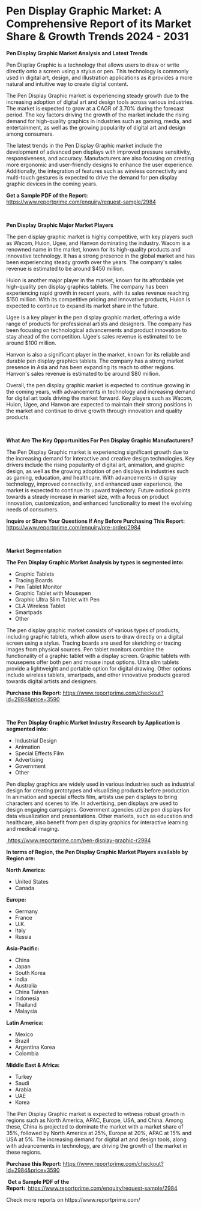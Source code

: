 <p><h1>Pen Display Graphic Market: A Comprehensive Report of its Market Share & Growth Trends 2024 - 2031</h1></p><p><strong>Pen Display Graphic Market Analysis and Latest Trends</strong></p>
<p><p>Pen Display Graphic is a technology that allows users to draw or write directly onto a screen using a stylus or pen. This technology is commonly used in digital art, design, and illustration applications as it provides a more natural and intuitive way to create digital content.</p><p>The Pen Display Graphic market is experiencing steady growth due to the increasing adoption of digital art and design tools across various industries. The market is expected to grow at a CAGR of 3.70% during the forecast period. The key factors driving the growth of the market include the rising demand for high-quality graphics in industries such as gaming, media, and entertainment, as well as the growing popularity of digital art and design among consumers.</p><p>The latest trends in the Pen Display Graphic market include the development of advanced pen displays with improved pressure sensitivity, responsiveness, and accuracy. Manufacturers are also focusing on creating more ergonomic and user-friendly designs to enhance the user experience. Additionally, the integration of features such as wireless connectivity and multi-touch gestures is expected to drive the demand for pen display graphic devices in the coming years.</p></p>
<p><strong>Get a Sample PDF of the Report:&nbsp;</strong> <a href="https://www.reportprime.com/enquiry/request-sample/2984">https://www.reportprime.com/enquiry/request-sample/2984</a></p>
<p>&nbsp;</p>
<p><strong>Pen Display Graphic Major Market Players</strong></p>
<p><p>The pen display graphic market is highly competitive, with key players such as Wacom, Huion, Ugee, and Hanvon dominating the industry. Wacom is a renowned name in the market, known for its high-quality products and innovative technology. It has a strong presence in the global market and has been experiencing steady growth over the years. The company's sales revenue is estimated to be around $450 million.</p><p>Huion is another major player in the market, known for its affordable yet high-quality pen display graphics tablets. The company has been experiencing rapid growth in recent years, with its sales revenue reaching $150 million. With its competitive pricing and innovative products, Huion is expected to continue to expand its market share in the future.</p><p>Ugee is a key player in the pen display graphic market, offering a wide range of products for professional artists and designers. The company has been focusing on technological advancements and product innovation to stay ahead of the competition. Ugee's sales revenue is estimated to be around $100 million.</p><p>Hanvon is also a significant player in the market, known for its reliable and durable pen display graphics tablets. The company has a strong market presence in Asia and has been expanding its reach to other regions. Hanvon's sales revenue is estimated to be around $80 million.</p><p>Overall, the pen display graphic market is expected to continue growing in the coming years, with advancements in technology and increasing demand for digital art tools driving the market forward. Key players such as Wacom, Huion, Ugee, and Hanvon are expected to maintain their strong positions in the market and continue to drive growth through innovation and quality products.</p></p>
<p>&nbsp;</p>
<p><strong>What Are The Key Opportunities For Pen Display Graphic Manufacturers?</strong></p>
<p><p>The Pen Display Graphic market is experiencing significant growth due to the increasing demand for interactive and creative design technologies. Key drivers include the rising popularity of digital art, animation, and graphic design, as well as the growing adoption of pen displays in industries such as gaming, education, and healthcare. With advancements in display technology, improved connectivity, and enhanced user experience, the market is expected to continue its upward trajectory. Future outlook points towards a steady increase in market size, with a focus on product innovation, customization, and enhanced functionality to meet the evolving needs of consumers.</p></p>
<p><strong>Inquire or Share Your Questions If Any Before Purchasing This Report:</strong> <a href="https://www.reportprime.com/enquiry/pre-order/2984">https://www.reportprime.com/enquiry/pre-order/2984</a></p>
<p>&nbsp;</p>
<p><strong>Market Segmentation</strong></p>
<p><strong>The Pen Display Graphic Market Analysis by types is segmented into:</strong></p>
<p><ul><li>Graphic Tablets</li><li>Tracing Boards</li><li>Pen Tablet Monitor</li><li>Graphic Tablet with Mousepen</li><li>Graphic Ultra Slim Tablet with Pen</li><li>CLA Wireless Tablet</li><li>Smartpads</li><li>Other</li></ul></p>
<p><p>The pen display graphic market consists of various types of products, including graphic tablets, which allow users to draw directly on a digital screen using a stylus. Tracing boards are used for sketching or tracing images from physical sources. Pen tablet monitors combine the functionality of a graphic tablet with a display screen. Graphic tablets with mousepens offer both pen and mouse input options. Ultra slim tablets provide a lightweight and portable option for digital drawing. Other options include wireless tablets, smartpads, and other innovative products geared towards digital artists and designers.</p></p>
<p><strong>Purchase this Report:&nbsp;</strong><a href="https://www.reportprime.com/checkout?id=2984&price=3590">https://www.reportprime.com/checkout?id=2984&price=3590</a></p>
<p>&nbsp;</p>
<p><strong>The Pen Display Graphic Market Industry Research by Application is segmented into:</strong></p>
<p><ul><li>Industrial Design</li><li>Animation</li><li>Special Effects Film</li><li>Advertising</li><li>Government</li><li>Other</li></ul></p>
<p><p>Pen display graphics are widely used in various industries such as industrial design for creating prototypes and visualizing products before production. In animation and special effects film, artists use pen displays to bring characters and scenes to life. In advertising, pen displays are used to design engaging campaigns. Government agencies utilize pen displays for data visualization and presentations. Other markets, such as education and healthcare, also benefit from pen display graphics for interactive learning and medical imaging.</p></p>
<p><a href="https://www.reportprime.com/pen-display-graphic-r2984">&nbsp;https://www.reportprime.com/pen-display-graphic-r2984</a></p>
<p><strong>In terms of Region, the Pen Display Graphic Market Players available by Region are:</strong></p>
<p>
    <p> <strong> North America: </strong>
        <ul>
            <li>United States</li>
            <li>Canada</li>
        </ul>
        </p> 
    <p> <strong> Europe: </strong>
        <ul>
            <li>Germany</li>
            <li>France</li>
            <li>U.K.</li>
            <li>Italy</li>
            <li>Russia</li>
        </ul>
        </p> 
    <p> <strong> Asia-Pacific: </strong>
        <ul>
            <li>China</li>
            <li>Japan</li>
            <li>South Korea</li>
            <li>India</li>
            <li>Australia</li>
            <li>China Taiwan</li>
            <li>Indonesia</li>
            <li>Thailand</li>
            <li>Malaysia</li>
        </ul>
        </p> 
    <p> <strong> Latin America: </strong>
        <ul>
            <li>Mexico</li>
            <li>Brazil</li>
            <li>Argentina Korea</li>
            <li>Colombia</li>
        </ul>
        </p> 
    <p> <strong> Middle East & Africa: </strong>
        <ul>
            <li>Turkey</li>
            <li>Saudi</li>
            <li>Arabia</li>
            <li>UAE</li>
            <li>Korea</li>
        </ul>
    </p>
    </p>
<p><p>The Pen Display Graphic market is expected to witness robust growth in regions such as North America, APAC, Europe, USA, and China. Among these, China is projected to dominate the market with a market share of 35%, followed by North America at 25%, Europe at 20%, APAC at 15% and USA at 5%. The increasing demand for digital art and design tools, along with advancements in technology, are driving the growth of the market in these regions.</p></p>
<p><strong>Purchase this Report: </strong><a href="https://www.reportprime.com/checkout?id=2984&price=3590">https://www.reportprime.com/checkout?id=2984&price=3590</a></p>
<p>&nbsp;<strong>Get a Sample PDF of the Report:&nbsp;&nbsp;</strong><a href="https://www.reportprime.com/enquiry/request-sample/2984">https://www.reportprime.com/enquiry/request-sample/2984</a></p>
<p><strong></strong></p>
<p>Check more reports on https://www.reportprime.com/</p>